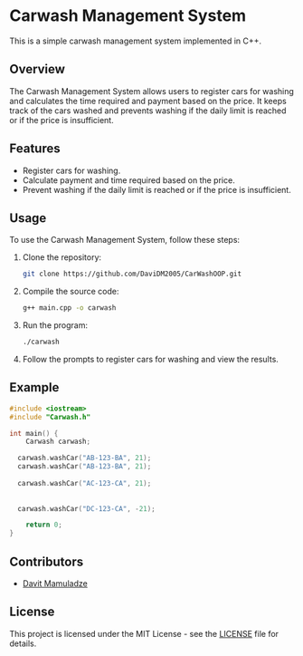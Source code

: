 # Carwash Management System

This is a simple carwash management system implemented in C++.

## Overview

The Carwash Management System allows users to register cars for washing and calculates the time required and payment based on the price. It keeps track of the cars washed and prevents washing if the daily limit is reached or if the price is insufficient.

## Features

- Register cars for washing.
- Calculate payment and time required based on the price.
- Prevent washing if the daily limit is reached or if the price is insufficient.

## Usage

To use the Carwash Management System, follow these steps:

1. Clone the repository:

    ```bash
    git clone https://github.com/DaviDM2005/CarWashOOP.git
    ```

2. Compile the source code:

    ```bash
    g++ main.cpp -o carwash
    ```

3. Run the program:

    ```bash
    ./carwash
    ```

4. Follow the prompts to register cars for washing and view the results.

## Example

```cpp
#include <iostream>
#include "Carwash.h"

int main() {
    Carwash carwash;

  carwash.washCar("AB-123-BA", 21);
  carwash.washCar("AB-123-BA", 21);
  
  carwash.washCar("AC-123-CA", 21);
  
  
  carwash.washCar("DC-123-CA", -21);

    return 0;
}
```

## Contributors

- [Davit Mamuladze](mamuladzedavid.netlify.app)

## License

This project is licensed under the MIT License - see the [LICENSE](LICENSE) file for details.
